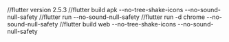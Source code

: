 //flutter version 2.5.3
//flutter build apk --no-tree-shake-icons --no-sound-null-safety
//flutter run --no-sound-null-safety
//flutter run -d chrome --no-sound-null-safety
//flutter build web --no-tree-shake-icons --no-sound-null-safety